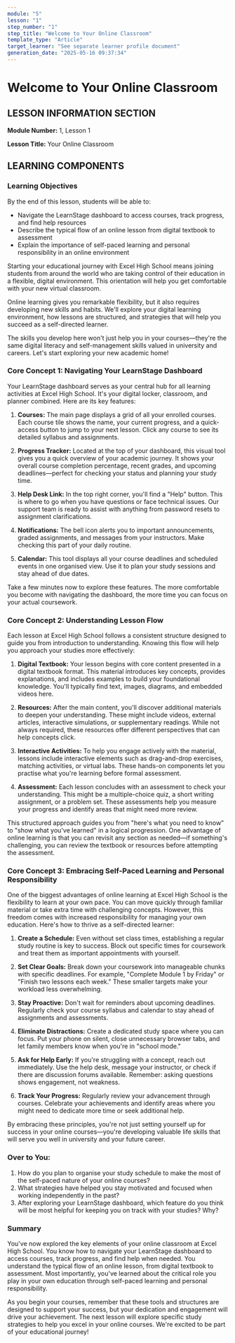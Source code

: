 ```yaml
---
module: "5"
lesson: "1"
step_number: "1"
step_title: "Welcome to Your Online Classroom"
template_type: "Article"
target_learner: "See separate learner profile document"
generation_date: "2025-05-16 09:37:34"
---
```


# Welcome to Your Online Classroom

## LESSON INFORMATION SECTION

**Module Number:** 1, Lesson 1

**Lesson Title:** Your Online Classroom

## LEARNING COMPONENTS

### Learning Objectives

By the end of this lesson, students will be able to:

- Navigate the LearnStage dashboard to access courses, track progress, and find help resources
- Describe the typical flow of an online lesson from digital textbook to assessment
- Explain the importance of self-paced learning and personal responsibility in an online environment

Starting your educational journey with Excel High School means joining students from around the world who are taking control of their education in a flexible, digital environment. This orientation will help you get comfortable with your new virtual classroom.

Online learning gives you remarkable flexibility, but it also requires developing new skills and habits. We'll explore your digital learning environment, how lessons are structured, and strategies that will help you succeed as a self-directed learner.

The skills you develop here won't just help you in your courses—they're the same digital literacy and self-management skills valued in university and careers. Let's start exploring your new academic home!

### Core Concept 1: Navigating Your LearnStage Dashboard

Your LearnStage dashboard serves as your central hub for all learning activities at Excel High School. It's your digital locker, classroom, and planner combined. Here are its key features:

1. **Courses:** The main page displays a grid of all your enrolled courses. Each course tile shows the name, your current progress, and a quick-access button to jump to your next lesson. Click any course to see its detailed syllabus and assignments.

2. **Progress Tracker:** Located at the top of your dashboard, this visual tool gives you a quick overview of your academic journey. It shows your overall course completion percentage, recent grades, and upcoming deadlines—perfect for checking your status and planning your study time.

3. **Help Desk Link:** In the top right corner, you'll find a "Help" button. This is where to go when you have questions or face technical issues. Our support team is ready to assist with anything from password resets to assignment clarifications.

4. **Notifications:** The bell icon alerts you to important announcements, graded assignments, and messages from your instructors. Make checking this part of your daily routine.

5. **Calendar:** This tool displays all your course deadlines and scheduled events in one organised view. Use it to plan your study sessions and stay ahead of due dates.

Take a few minutes now to explore these features. The more comfortable you become with navigating the dashboard, the more time you can focus on your actual coursework.

### Core Concept 2: Understanding Lesson Flow

Each lesson at Excel High School follows a consistent structure designed to guide you from introduction to understanding. Knowing this flow will help you approach your studies more effectively:

1. **Digital Textbook:** Your lesson begins with core content presented in a digital textbook format. This material introduces key concepts, provides explanations, and includes examples to build your foundational knowledge. You'll typically find text, images, diagrams, and embedded videos here.

2. **Resources:** After the main content, you'll discover additional materials to deepen your understanding. These might include videos, external articles, interactive simulations, or supplementary readings. While not always required, these resources offer different perspectives that can help concepts click.

3. **Interactive Activities:** To help you engage actively with the material, lessons include interactive elements such as drag-and-drop exercises, matching activities, or virtual labs. These hands-on components let you practise what you're learning before formal assessment.

4. **Assessment:** Each lesson concludes with an assessment to check your understanding. This might be a multiple-choice quiz, a short writing assignment, or a problem set. These assessments help you measure your progress and identify areas that might need more review.

This structured approach guides you from "here's what you need to know" to "show what you've learned" in a logical progression. One advantage of online learning is that you can revisit any section as needed—if something's challenging, you can review the textbook or resources before attempting the assessment.

### Core Concept 3: Embracing Self-Paced Learning and Personal Responsibility

One of the biggest advantages of online learning at Excel High School is the flexibility to learn at your own pace. You can move quickly through familiar material or take extra time with challenging concepts. However, this freedom comes with increased responsibility for managing your own education. Here's how to thrive as a self-directed learner:

1. **Create a Schedule:** Even without set class times, establishing a regular study routine is key to success. Block out specific times for coursework and treat them as important appointments with yourself.

2. **Set Clear Goals:** Break down your coursework into manageable chunks with specific deadlines. For example, "Complete Module 1 by Friday" or "Finish two lessons each week." These smaller targets make your workload less overwhelming.

3. **Stay Proactive:** Don't wait for reminders about upcoming deadlines. Regularly check your course syllabus and calendar to stay ahead of assignments and assessments.

4. **Eliminate Distractions:** Create a dedicated study space where you can focus. Put your phone on silent, close unnecessary browser tabs, and let family members know when you're in "school mode."

5. **Ask for Help Early:** If you're struggling with a concept, reach out immediately. Use the help desk, message your instructor, or check if there are discussion forums available. Remember: asking questions shows engagement, not weakness.

6. **Track Your Progress:** Regularly review your advancement through courses. Celebrate your achievements and identify areas where you might need to dedicate more time or seek additional help.

By embracing these principles, you're not just setting yourself up for success in your online courses—you're developing valuable life skills that will serve you well in university and your future career.

### Over to You:

1. How do you plan to organise your study schedule to make the most of the self-paced nature of your online courses?
2. What strategies have helped you stay motivated and focused when working independently in the past?
3. After exploring your LearnStage dashboard, which feature do you think will be most helpful for keeping you on track with your studies? Why?

### Summary

You've now explored the key elements of your online classroom at Excel High School. You know how to navigate your LearnStage dashboard to access courses, track progress, and find help when needed. You understand the typical flow of an online lesson, from digital textbook to assessment. Most importantly, you've learned about the critical role you play in your own education through self-paced learning and personal responsibility.

As you begin your courses, remember that these tools and structures are designed to support your success, but your dedication and engagement will drive your achievement. The next lesson will explore specific study strategies to help you excel in your online courses. We're excited to be part of your educational journey!